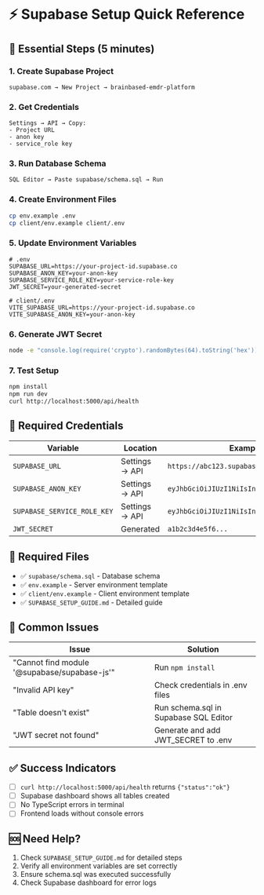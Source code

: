 # ⚡ Supabase Setup Quick Reference

## 🎯 Essential Steps (5 minutes)

### 1. Create Supabase Project
```
supabase.com → New Project → brainbased-emdr-platform
```

### 2. Get Credentials
```
Settings → API → Copy:
- Project URL
- anon key  
- service_role key
```

### 3. Run Database Schema
```
SQL Editor → Paste supabase/schema.sql → Run
```

### 4. Create Environment Files
```bash
cp env.example .env
cp client/env.example client/.env
```

### 5. Update Environment Variables
```env
# .env
SUPABASE_URL=https://your-project-id.supabase.co
SUPABASE_ANON_KEY=your-anon-key
SUPABASE_SERVICE_ROLE_KEY=your-service-role-key
JWT_SECRET=your-generated-secret

# client/.env  
VITE_SUPABASE_URL=https://your-project-id.supabase.co
VITE_SUPABASE_ANON_KEY=your-anon-key
```

### 6. Generate JWT Secret
```bash
node -e "console.log(require('crypto').randomBytes(64).toString('hex'))"
```

### 7. Test Setup
```bash
npm install
npm run dev
curl http://localhost:5000/api/health
```

## 🔑 Required Credentials

| Variable | Location | Example |
|----------|----------|---------|
| `SUPABASE_URL` | Settings → API | `https://abc123.supabase.co` |
| `SUPABASE_ANON_KEY` | Settings → API | `eyJhbGciOiJIUzI1NiIsInR5cCI6IkpXVCJ9...` |
| `SUPABASE_SERVICE_ROLE_KEY` | Settings → API | `eyJhbGciOiJIUzI1NiIsInR5cCI6IkpXVCJ9...` |
| `JWT_SECRET` | Generated | `a1b2c3d4e5f6...` |

## 📁 Required Files

- ✅ `supabase/schema.sql` - Database schema
- ✅ `env.example` - Server environment template
- ✅ `client/env.example` - Client environment template
- ✅ `SUPABASE_SETUP_GUIDE.md` - Detailed guide

## 🚨 Common Issues

| Issue | Solution |
|-------|----------|
| "Cannot find module '@supabase/supabase-js'" | Run `npm install` |
| "Invalid API key" | Check credentials in .env files |
| "Table doesn't exist" | Run schema.sql in Supabase SQL Editor |
| "JWT secret not found" | Generate and add JWT_SECRET to .env |

## ✅ Success Indicators

- [ ] `curl http://localhost:5000/api/health` returns `{"status":"ok"}`
- [ ] Supabase dashboard shows all tables created
- [ ] No TypeScript errors in terminal
- [ ] Frontend loads without console errors

## 🆘 Need Help?

1. Check `SUPABASE_SETUP_GUIDE.md` for detailed steps
2. Verify all environment variables are set correctly
3. Ensure schema.sql was executed successfully
4. Check Supabase dashboard for error logs 